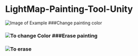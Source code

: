 # LightMap-Painting-Tool-Unity
 
![Image of Example](https://github.com/Louis1351/LightMap-Painting-Tool-Unity/blob/master/Images/Example1.PNG)
###Change painting color<h3>
![To change Color](https://github.com/Louis1351/LightMap-Painting-Tool-Unity/blob/master/GIFs/Example1.gif)
###Erase painting<h3>
![To erase](https://github.com/Louis1351/LightMap-Painting-Tool-Unity/blob/master/GIFs/Example2.gif)
